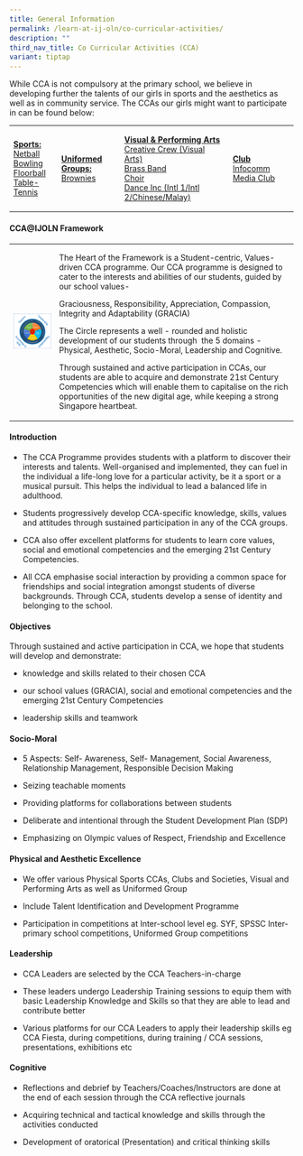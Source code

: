 ```yaml
---
title: General Information
permalink: /learn-at-ij-oln/co-curricular-activities/
description: ""
third_nav_title: Co Curricular Activities (CCA)
variant: tiptap
---
```

<p>While CCA is not compulsory at the primary school, we believe in developing
further the talents of our girls in sports and the aesthetics as well as
in community service. The CCAs our girls might want to participate in can
be found below:</p>
<table style="minWidth: 100px">
<colgroup>
<col>
<col>
<col>
<col>
</colgroup>
<tbody>
<tr>
<td rowspan="1" colspan="1">
<p><strong><u>Sports:<br></u></strong>  <a href="/learn-at-ij-oln/cca/netball" rel="noopener" target="_self">Netball</a>
<br><a href="/learn-at-ij-oln/cca/bowling" rel="noopener" target="_self">Bowling</a>
<br><a href="/learn-at-ij-oln/cca/floorball" rel="noopener" target="_self">Floorball</a>
<br><a href="/learn-at-ij-oln/cca/tabletennis" rel="noopener" target="_self">Table-Tennis</a>
</p>
</td>
<td rowspan="1" colspan="1">
<p><strong><u>Uniformed Groups:<br></u></strong><a href="/learn-at-ij-oln/cca/brownies" rel="noopener" target="_self">Brownies</a>&nbsp;</p>
</td>
<td rowspan="1" colspan="1">
<p><strong><u>Visual &amp; Performing Arts<br></u></strong><a href="/learn-at-ij-oln/cca/creativecrew" rel="noopener" target="_self">Creative Crew (Visual Arts)</a>
<br><a href="/learn-at-ij-oln/cca/brassband" rel="noopener" target="_self">Brass Band</a>
<br><a href="/learn-at-ij-oln/cca/choir" rel="noopener" target="_self">Choir</a>
<br><a href="/learn-at-ij-oln/cca/danceinc" rel="noopener" target="_self">Dance Inc (Intl 1/Intl 2/Chinese/Malay)</a>
</p>
</td>
<td rowspan="1" colspan="1">
<p><strong><u>Club</u></strong>
<br><a href="/learn-at-ij-oln/cca/infomediaclub" rel="noopener" target="_self">Infocomm Media Club</a>
</p>
</td>
</tr>
</tbody>
</table>
<h4><strong>CCA@IJOLN Framework</strong></h4>
<table style="minWidth: 50px">
<colgroup>
<col>
<col>
</colgroup>
<tbody>
<tr>
<td rowspan="1" colspan="1">
<div class="isomer-image-wrapper">
<img style="width: 100%" height="auto" width="100%" src="/images/cca.png">
</div>
</td>
<td rowspan="1" colspan="1">
<p>The Heart of the Framework is a Student-centric, Values-driven CCA programme.
Our CCA programme is designed to cater to the interests and abilities of
our students, guided by our school values-&nbsp;</p>
<p>Graciousness, Responsibility, Appreciation, Compassion, Integrity and
Adaptability (GRACIA)</p>
<p>The Circle represents a well - rounded and holistic development of our
students through&nbsp; the 5 domains - Physical, Aesthetic, Socio-Moral,
Leadership and Cognitive.</p>
<p>Through sustained and active participation in CCAs, our students are able
to acquire and demonstrate 21st Century Competencies which will enable
them to capitalise on the rich opportunities of the new digital age, while
keeping a strong Singapore heartbeat.</p>
</td>
</tr>
</tbody>
</table>
<h4><strong>Introduction</strong></h4>
<ul data-tight="true" class="tight">
<li>
<p>The CCA Programme provides students with a platform to discover their
interests and talents. Well-organised and implemented, they can fuel in
the individual a life-long love for a particular activity, be it a sport
or a musical pursuit. This helps the individual to lead a balanced life
in adulthood.</p>
</li>
<li>
<p>Students progressively develop CCA-specific knowledge, skills, values
and attitudes through sustained participation in any of the CCA groups.</p>
</li>
<li>
<p>CCA also offer excellent platforms for students to learn core values,
social and emotional competencies and the emerging 21st Century Competencies.</p>
</li>
<li>
<p>All CCA emphasise social interaction by providing a common space for friendships
and social integration amongst students of diverse backgrounds. Through
CCA, students develop a sense of identity and belonging to the school.</p>
</li>
</ul>
<p></p>
<h4><strong>Objectives<br></strong></h4>
<p>Through sustained and active participation in CCA, we hope that students
will develop and demonstrate:</p>
<p></p>
<ul data-tight="true" class="tight">
<li>
<p>knowledge and skills related to their chosen CCA</p>
</li>
<li>
<p>our school values (GRACIA), social and emotional competencies and the
emerging 21st Century Competencies</p>
</li>
<li>
<p>leadership skills and teamwork</p>
</li>
</ul>
<h4><strong>Socio-Moral</strong></h4>
<ul data-tight="true" class="tight">
<li>
<p>5 Aspects: Self- Awareness, Self- Management, Social Awareness, Relationship
Management, Responsible Decision Making</p>
</li>
<li>
<p>Seizing teachable moments</p>
</li>
<li>
<p>Providing platforms for collaborations between students</p>
</li>
<li>
<p>Deliberate and intentional through the Student Development Plan (SDP)</p>
</li>
<li>
<p>Emphasizing on Olympic values of Respect, Friendship and Excellence</p>
</li>
</ul>
<h4><strong>Physical and Aesthetic Excellence</strong></h4>
<ul data-tight="true" class="tight">
<li>
<p>We offer various Physical Sports CCAs, Clubs and Societies, Visual and
Performing Arts as well as Uniformed Group</p>
</li>
<li>
<p>Include Talent Identification and Development Programme</p>
</li>
<li>
<p>Participation in competitions at Inter-school level eg. SYF, SPSSC Inter-primary
school competitions, Uniformed Group competitions</p>
</li>
</ul>
<h4><strong>Leadership</strong></h4>
<ul data-tight="true" class="tight">
<li>
<p>CCA Leaders are selected by the CCA Teachers-in-charge</p>
</li>
<li>
<p>These leaders undergo Leadership Training sessions to equip them with
basic Leadership Knowledge and Skills so that they are able to lead and
contribute better</p>
</li>
<li>
<p>Various platforms for our CCA Leaders to apply their leadership skills
eg CCA Fiesta, during competitions, during training / CCA sessions, presentations,
exhibitions etc</p>
</li>
</ul>
<h4><strong>Cognitive</strong></h4>
<ul data-tight="true" class="tight">
<li>
<p>Reflections and debrief by Teachers/Coaches/Instructors are done at the
end of each session through the CCA reflective journals</p>
</li>
<li>
<p>Acquiring technical and tactical knowledge and skills through the activities
conducted</p>
</li>
<li>
<p>Development of oratorical (Presentation) and critical thinking skills&nbsp;</p>
</li>
</ul>
<p></p>